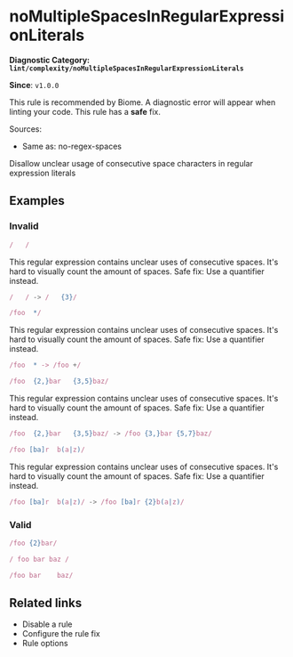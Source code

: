 # noMultipleSpacesInRegularExpressionLiterals

**Diagnostic Category: `lint/complexity/noMultipleSpacesInRegularExpressionLiterals`**

**Since**: `v1.0.0`

This rule is recommended by Biome. A diagnostic error will appear when linting your code.
This rule has a **safe** fix.

Sources: 
- Same as: no-regex-spaces

Disallow unclear usage of consecutive space characters in regular expression literals

## Examples

### Invalid

```js
/   /
```

This regular expression contains unclear uses of consecutive spaces.
It's hard to visually count the amount of spaces.
Safe fix: Use a quantifier instead.
```js
/   / -> /   {3}/
```

```js
/foo  */
```

This regular expression contains unclear uses of consecutive spaces.
It's hard to visually count the amount of spaces.
Safe fix: Use a quantifier instead.
```js
/foo  * -> /foo +/
```

```js
/foo  {2,}bar   {3,5}baz/
```

This regular expression contains unclear uses of consecutive spaces.
It's hard to visually count the amount of spaces.
Safe fix: Use a quantifier instead.
```js
/foo  {2,}bar   {3,5}baz/ -> /foo {3,}bar {5,7}baz/
```

```js
/foo [ba]r  b(a|z)/
```

This regular expression contains unclear uses of consecutive spaces.
It's hard to visually count the amount of spaces.
Safe fix: Use a quantifier instead.
```js
/foo [ba]r  b(a|z)/ -> /foo [ba]r {2}b(a|z)/
```

### Valid

```js
/foo {2}bar/
```

```js
/ foo bar baz /
```

```js
/foo bar	baz/
```

## Related links

- Disable a rule
- Configure the rule fix
- Rule options